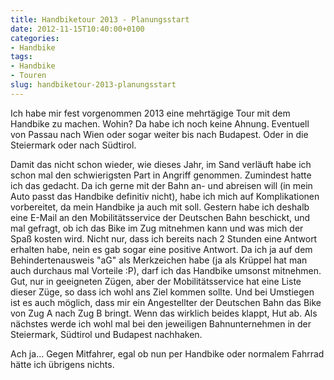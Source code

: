 ```yaml
---
title: Handbiketour 2013 - Planungsstart
date: 2012-11-15T10:40:00+0100
categories:
- Handbike
tags:
- Handbike
- Touren
slug: handbiketour-2013-planungsstart
---
```

Ich habe mir fest vorgenommen 2013 eine mehrtägige Tour mit dem Handbike zu machen. Wohin? Da habe ich noch keine Ahnung. Eventuell von Passau nach Wien oder sogar weiter bis nach Budapest. Oder in die Steiermark oder nach Südtirol.

Damit das nicht schon wieder, wie dieses Jahr, im Sand verläuft habe ich schon mal den schwierigsten Part in Angriff genommen. Zumindest hatte ich das gedacht. Da ich gerne mit der Bahn an- und abreisen will (in mein Auto passt das Handbike definitiv nicht), habe ich mich auf Komplikationen vorbereitet, da mein Handbike ja auch mit soll. Gestern habe ich deshalb eine E-Mail an den Mobilitätsservice der Deutschen Bahn beschickt, und mal gefragt, ob ich das Bike im Zug mitnehmen kann und was mich der Spaß kosten wird. Nicht nur, dass ich bereits nach 2 Stunden eine Antwort erhalten habe, nein es gab sogar eine positive Antwort. Da ich ja auf dem Behindertenausweis "aG" als Merkzeichen habe (ja als Krüppel hat man auch durchaus mal Vorteile :P), darf ich das Handbike umsonst mitnehmen. Gut, nur in geeigneten Zügen, aber der Mobilitätsservice hat eine Liste dieser Züge, so dass ich wohl ans Ziel kommen sollte. Und bei Umstiegen ist es auch möglich, dass mir ein Angestellter der Deutschen Bahn das Bike von Zug A nach Zug B bringt. Wenn das wirklich beides klappt, Hut ab. Als nächstes werde ich wohl mal bei den jeweiligen Bahnunternehmen in der Steiermark, Südtirol und Budapest nachhaken.

Ach ja... Gegen Mitfahrer, egal ob nun per Handbike oder normalem Fahrrad hätte ich übrigens nichts.